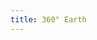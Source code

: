 ```yaml
---
title: 360° Earth
---
```


<a-scene>
    <!-- <a-sky src="https://upload.wikimedia.org/wikipedia/commons/thumb/8/83/Tissot_indicatrix_world_map_equirectangular_proj.svg/900px-Tissot_indicatrix_world_map_equirectangular_proj.svg.png" rotation="0 -130 0"></a-sky> -->
    <a-sky src="/images/panoramas/earth_equirectangular.jpg" rotation="0 -130 0"></a-sky>
</a-scene>
